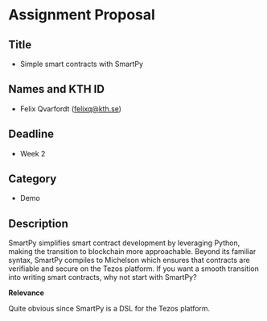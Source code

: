 # Assignment Proposal

## Title

* Simple smart contracts with SmartPy

## Names and KTH ID

* Felix Qvarfordt (felixq@kth.se)
    
## Deadline

* Week 2

## Category

* Demo

## Description

SmartPy simplifies smart contract development by leveraging Python, making the transition to blockchain more approachable. Beyond its familiar syntax, SmartPy compiles to Michelson which ensures that contracts are verifiable and secure on the Tezos platform. If you want a smooth transition into writing smart contracts, why not start with SmartPy?

**Relevance**

Quite obvious since SmartPy is a DSL for the Tezos platform.
